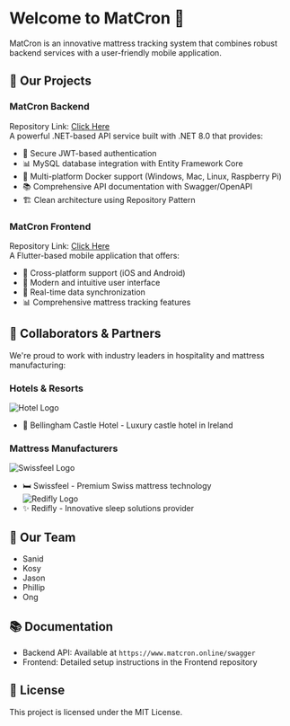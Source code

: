 # Welcome to MatCron 👋

MatCron is an innovative mattress tracking system that combines robust backend services with a user-friendly mobile application.

## 🚀 Our Projects

### MatCron Backend
Repository Link: [Click Here](https://github.com/MatCron/MatCron) \
A powerful .NET-based API service built with .NET 8.0 that provides:
- 🔐 Secure JWT-based authentication
- 📊 MySQL database integration with Entity Framework Core
- 🐳 Multi-platform Docker support (Windows, Mac, Linux, Raspberry Pi)
- 📚 Comprehensive API documentation with Swagger/OpenAPI
- 🏗️ Clean architecture using Repository Pattern

### MatCron Frontend
Repository Link: [Click Here](https://github.com/MatCron/Matcron-Frontend)  \
A Flutter-based mobile application that offers:
- 📱 Cross-platform support (iOS and Android)  
- 🎨 Modern and intuitive user interface  
- 🔄 Real-time data synchronization  
- 📊 Comprehensive mattress tracking features

## 🤝 Collaborators & Partners

We're proud to work with industry leaders in hospitality and mattress manufacturing:

### Hotels & Resorts
![Hotel Logo](https://static.arocdn.com/Sites/50/bellinghamcastle/Assets/Images/logo.svg?v=1)
- 🏰 Bellingham Castle Hotel - Luxury castle hotel in Ireland

### Mattress Manufacturers  
![Swissfeel Logo](https://encrypted-tbn0.gstatic.com/images?q=tbn:ANd9GcQ4l7eeev_hWGUgyFc1SjcFRAylYhmEuXtiWA&s) 
- 🛏️ Swissfeel - Premium Swiss mattress technology \
![Redifly Logo](https://api.aircraftit.com/FileCollection(guid'130409ac-8789-44b6-beb3-797a24147330')/Data)
- ✨ Redifly - Innovative sleep solutions provider

## 👥 Our Team
- Sanid
- Kosy
- Jason
- Phillip
- Ong

## 📚 Documentation
- Backend API: Available at `https://www.matcron.online/swagger`
- Frontend: Detailed setup instructions in the Frontend repository

## 📝 License
This project is licensed under the MIT License.
